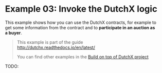 # Example 03: Invoke the DutchX logic
This example shows how you can use the DutchX contracts, for example to
 get some information from the contract and to **participate in an auction as a buyer**.

> This example is part of the guide http://dutchx.readthedocs.io/en/latest/
>
> You can find other examples in the [Build on top of DutchX project](https://github.com/gnosis/dx-example-build-on-top-of-dutchx/blob/master/example_01_build-of-top-of-dx/README.md)

TODO: